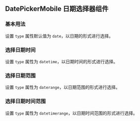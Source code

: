 <div class="demo-header">
<p class="overviewicon">
  <span class="wapi-ui-date-picker-mobile"/>
</p>

## DatePickerMobile 日期选择器组件

<mobile-uxlink widget-name="DatePickerMobile"></mobile-uxlink>

</div>

### 基本用法

设置 `type` 属性默认值为 `date`，以日期的形式进行选择。

<nova-demo-view link="date-picker-mobile/basic-usage.vue"></nova-demo-view>

### 选择日期时间

设置 `type` 属性为 `datetime`，以日期时间的形式进行选择。

<nova-demo-view link="date-picker-mobile/datetime.vue"></nova-demo-view>

### 选择日期范围

设置 `type` 属性为 `daterange`，以日期范围的形式进行选择。

<nova-demo-view link="date-picker-mobile/date-range.vue"></nova-demo-view>

### 选择日期时间范围

设置 `type` 属性为 `datetimerange`，以日期时间范围的形式进行选择。

<nova-demo-view link="date-picker-mobile/datetime-range.vue"></nova-demo-view>

<br />
